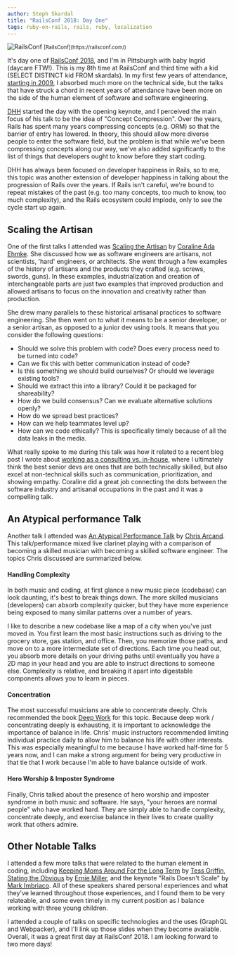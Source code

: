 ```yaml
---
author: Steph Skardal
title: "RailsConf 2018: Day One"
tags: ruby-on-rails, rails, ruby, localization
---
```


<img src="/blog/2018/04/17/railsconf-2018-day-one.png" alt="RailsConf" />
<small>[RailsConf](https://railsconf.com/)</small>

It's day one of [RailsConf 2018](https://railsconf.com/), and I'm in Pittsburgh with baby Ingrid (daycare FTW!). This is my 8th time at RailsConf and third time with a kid (SELECT DISTINCT kid FROM skardals). In my first few years of attendance, [starting in 2009](https://www.endpoint.com/blog/2009/05/06/cinco-de-rails), I absorbed much more on the technical side, but the talks that have struck a chord in recent years of attendance have been more on the side of the human element of software and software engineering.

[DHH](http://david.heinemeierhansson.com/) started the day with the opening keynote, and I perceived the main focus of his talk to be the idea of "Concept Compression". Over the years, Rails has spent many years compressing concepts (e.g. ORM) so that the barrier of entry has lowered. In theory, this should allow more diverse people to enter the software field, but the problem is that while we've been compressing concepts along our way, we've also added significantly to the list of things that developers ought to know before they start coding.

DHH has always been focused on developer happiness in Rails, so to me, this topic was another extension of developer happiness in talking about the progression of Rails over the years. If Rails isn't careful, we're bound to repeat mistakes of the past (e.g. too many concepts, too much to know, too much complexity), and the Rails ecosystem could implode, only to see the cycle start up again.

## Scaling the Artisan

One of the first talks I attended was [Scaling the Artisan](https://where.coraline.codes/talks/scaling/) by [Coraline Ada Ehmke](https://where.coraline.codes/). She discussed how we as software engineers are artisans, not scientists, 'hard' engineers, or architects. She went through a few examples of the history of artisans and the products they crafted (e.g. screws, swords, guns). In these examples, industrialization and creation of interchangeable parts are just two examples that improved production and allowed artisans to focus on the innovation and creativity rather than production.

She drew many parallels to these historical artisanal practices to software engineering. She then went on to what it means to be a senior developer, or a senior artisan, as opposed to a junior dev using tools. It means that you consider the following questions:

* Should we solve this problem with code? Does every process need to be turned into code?
* Can we fix this with better communication instead of code?
* Is this something we should build ourselves? Or should we leverage existing tools?
* Should we extract this into a library? Could it be packaged for shareability?
* How do we build consensus? Can we evaluate alternative solutions openly?
* How do we spread best practices? 
* How can we help teammates level up?
* How can we code ethically? This is specifically timely because of all the data leaks in the media.

What really spoke to me during this talk was how it related to a recent blog post I wrote about [working as a consulting vs. in-house](https://www.endpoint.com/blog/2018/03/28/in-house-to-consulting), where I ultimately think the best senior devs are ones that are both technically skilled, but also excel at non-technical skills such as communication, prioritization, and showing empathy. Coraline did a great job connecting the dots between the software industry and artisanal occupations in the past and it was a compelling talk.

## An Atypical performance Talk

Another talk I attended was [An Atypical Performance Talk](https://chrisarcand.com/talks/an-atypical-performance-talk/) by [Chris Arcand](https://chrisarcand.com/). This talk/performance mixed live clarinet playing with a comparison of becoming a skilled musician with becoming a skilled software engineer. The topics Chris discussed are summarized below.
 
#### Handling Complexity

In both music and coding, at first glance a new music piece (codebase) can look daunting, it's best to break things down. The more skilled musicians (developers) can absorb complexity quicker, but they have more experience being exposed to many similar patterns over a number of years.

I like to describe a new codebase like a map of a city when you've just moved in. You first learn the most basic instructions such as driving to the grocery store, gas station, and office. Then, you memorize those paths, and move on to a more intermediate set of directions. Each time you head out, you absorb more details on your driving paths until eventually you have a 2D map in your head and you are able to instruct directions to someone else. Complexity is relative, and breaking it apart into digestable components allows you to learn in pieces. 

#### Concentration

The most successful musicians are able to concentrate deeply. Chris recommended the book [Deep Work](https://www.amazon.com/Deep-Work-Focused-Success-Distracted/dp/1455586692) for this topic. Because deep work / concentrating deeply is exhausting, it is important to acknowledge the importance of balance in life. Chris' music instructors recommended limiting individual practice daily to allow him to balance his life with other interests. This was especially meaningful to me because I have worked half-time for 5 years now, and I can make a strong argument for being very productive in that tie that I work because I'm able to have balance outside of work.

#### Hero Worship & Imposter Syndrome

Finally, Chris talked about the presence of hero worship and imposter syndrome in both music and software. He says, "your heroes are normal people" who have worked hard. They are simply able to handle complexity, concentrate deeply, and exercise balance in their lives to create quality work that others admire.

## Other Notable Talks

I attended a few more talks that were related to the human element in coding, including [Keeping Moms Around For the Long Term](https://railsconf.com/program/sessions#session-528) by [Tess Griffin](http://headway.io/about/tess-griffin/), [Stating the Obvious](https://speakerdeck.com/erniemiller/stating-the-obvious) by [Ernie Miller](https://ernie.io/), and the keynote "Rails Doesn't Scale" by [Mark Imbriaco](https://www.linkedin.com/in/imbriaco). All of these speakers shared personal experiences and what they've learned throughout those experiences, and I found them to be very relateable, and some even timely in my current position as I balance working with three young children.

I attended a couple of talks on specific technologies and the uses (GraphQL and Webpacker), and I'll link up those slides when they become available. Overall, it was a great first day at RailsConf 2018. I am looking forward to two more days!

